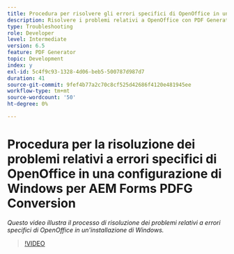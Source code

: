 ```yaml
---
title: Procedura per risolvere gli errori specifici di OpenOffice in un'installazione di Windows
description: Risolvere i problemi relativi a OpenOffice con PDF Generator in Installazione di Windows.
type: Troubleshooting
role: Developer
level: Intermediate
version: 6.5
feature: PDF Generator
topic: Development
index: y
exl-id: 5c4f9c93-1328-4d06-beb5-500787d987d7
duration: 41
source-git-commit: 9fef4b77a2c70c8cf525d42686f4120e481945ee
workflow-type: tm+mt
source-wordcount: '50'
ht-degree: 0%

---
```


# Procedura per la risoluzione dei problemi relativi a errori specifici di OpenOffice in una configurazione di Windows per AEM Forms PDFG Conversion

*Questo video illustra il processo di risoluzione dei problemi relativi a errori specifici di OpenOffice in un&#39;installazione di Windows.*

>[!VIDEO](https://video.tv.adobe.com/v/335481?quality=12&learn=on)
